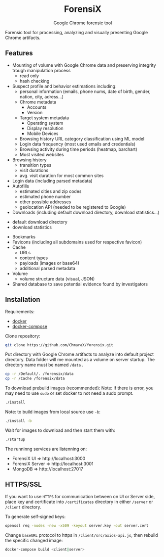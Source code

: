 <h1 align="center" color="blue">ForensiX</h1>
<p align="center" text>Google Chrome forensic tool</p>

Forensic tool for processing, analyzing and visually presenting Google Chrome artifacts. 

## Features 
* Mounting of volume with Google Chrome data and preserving integrity trough manipulation process
  - read only
  - hash checking
* Suspect profile and behavior estimations including:
  - personal information (emails, phone nums, date of birth, gender, nation, city, adress...) 
  - Chrome metadata
    - Accounts
    - Version
  - Target system metadata
    - Operating system
    - Display resolution
    - Mobile Devices
  - Browsing history URL category classification using ML model
  - Login data frequency (most used emails and credentials)
  - Browsing activity during time periods (heatmap, barchart)
  - Most visited websites
* Browsing history
  - transition types
  - visit durations
  - avg. visit duration for most common sites
* Login data (including parsed metadata)
* Autofills
  - estimated cities and zip codes
  - estimated phone number
  - other possible addresses 
  - geolocation API (needed to be registered to Google)
* Downloads (including default download directory, download statistics...)
 - default download directory
 - download statistics
* Bookmarks
* Favicons (including all subdomains used for respective favicon)
* Cache 
  - URLs
  - content types
  - payloads (images or base64)
  - additional parsed metadata
* Volume
  - volume structure data (visual, JSON)
* Shared database to save potential evidence found by investigators


## Installation

Requirements:

- [docker](https://docs.docker.com/install/)
- [docker-compose](https://docs.docker.com/compose/install/)

Clone repository:

```bash
git clone https://github.com/ChmaraX/forensix.git
```

Put directory with Google Chrome artifacts to analyze into default project directory. Data folder will me mounted as a volume on server startup. The directory name must be named `/data` .

```bash
cp -r /Default/. /forensix/data
cp -r /Cache /forensix/data
```

To download prebuild images (recommended):
Note: If there is error, you may need to use `sudo` or set docker to not need a sudo prompt.

```bash
./install
```

Note: to build images from local source use `-b`:

```bash
./install -b
```

Wait for images to download and then start them with:

```bash
./startup
```

The runninng services are listenning on:

- ForensiX UI => http://localhost:3000
- ForensiX Server => http://localhost:3001
- MongoDB => http://localhost:27017

## HTTPS/SSL

If you want to use `HTTPS` for communication between on UI or Server side, place key and certificate into `/certificates` directory in either `/server` or `/client` directory.

To generate self-signed keys:

```bash
openssl req -nodes -new -x509 -keyout server.key -out server.cert
```

Change `baseURL` protocol to https in `/client/src/axios-api.js`,
then rebuild the specific changed image:

```bash
docker-compose build <client|server>
```
